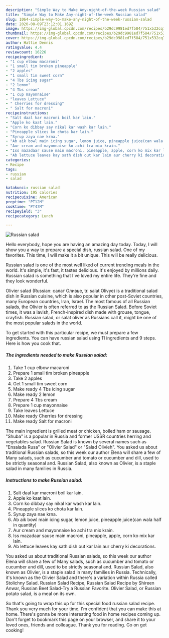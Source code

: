 ```yaml
---
description: "Simple Way to Make Any-night-of-the-week Russian salad"
title: "Simple Way to Make Any-night-of-the-week Russian salad"
slug: 1064-simple-way-to-make-any-night-of-the-week-russian-salad
date: 2020-08-09T23:12:01.169Z
image: https://img-global.cpcdn.com/recipes/b29dc9981ed7f584/751x532cq70/russian-salad-recipe-main-photo.jpg
thumbnail: https://img-global.cpcdn.com/recipes/b29dc9981ed7f584/751x532cq70/russian-salad-recipe-main-photo.jpg
cover: https://img-global.cpcdn.com/recipes/b29dc9981ed7f584/751x532cq70/russian-salad-recipe-main-photo.jpg
author: Hattie Dennis
ratingvalue: 4.4
reviewcount: 16226
recipeingredient:
- "1 cup elbow macaroni"
- "1 small tim broken pineapple"
- "2 apples"
- "1 small tim sweet corn"
- "4 Tbs icing sugar"
- "2 lemon"
- "4 Tbs cream"
- "1 cup mayonnaise"
- "leaves Lettuce"
- " Cherries for dressing"
- " Salt for macroni"
recipeinstructions:
- "Salt daal kar macroni boil kar lain."
- "Apple ko kaat lain."
- "Corn ko dibbay say nikal kar wash kar lain."
- "Pineapple slices ko chota kar lain."
- "Syrup zaya nae krna."
- "Ab aik bowl main icing sugar, lemon juice, pineapple juice(can wala half in quantity)"
- "Aur cream and mayonnaise ko achi tra mix krain."
- "Iss mazadaar sause main macroni, pineapple, apple, corn ko mix kar lain."
- "Ab lettuce leaves kay sath dish out kar lain aur cherry ki decorations."
categories:
- Recipe
tags:
- russian
- salad

katakunci: russian salad 
nutrition: 195 calories
recipecuisine: American
preptime: "PT12M"
cooktime: "PT47M"
recipeyield: "3"
recipecategory: Lunch

---
```



![Russian salad](https://img-global.cpcdn.com/recipes/b29dc9981ed7f584/751x532cq70/russian-salad-recipe-main-photo.jpg)

Hello everybody, hope you are having an amazing day today. Today, I will show you a way to prepare a special dish, russian salad. One of my favorites. This time, I will make it a bit unique. This will be really delicious.

Russian salad is one of the most well liked of current trending meals in the world. It's simple, it's fast, it tastes delicious. It's enjoyed by millions daily. Russian salad is something that I've loved my entire life. They're fine and they look wonderful.

Olivier salad (Russian: салат Оливье, tr. salat Olivye) is a traditional salad dish in Russian cuisine, which is also popular in other post-Soviet countries, many European countries, Iran, Israel. The most famous of all Russian salads, the Olivier is often referred to as the Russian Salad. Before Soviet times, it was a lavish, French-inspired dish made with grouse, tongue, crayfish. Russian salad, or salat oliver as Russians call it, might be one of the most popular salads in the world.


To get started with this particular recipe, we must prepare a few ingredients. You can have russian salad using 11 ingredients and 9 steps. Here is how you cook that.

<!--inarticleads1-->

##### The ingredients needed to make Russian salad:

1. Take 1 cup elbow macaroni
1. Prepare 1 small tim broken pineapple
1. Take 2 apples
1. Get 1 small tim sweet corn
1. Make ready 4 Tbs icing sugar
1. Make ready 2 lemon
1. Prepare 4 Tbs cream
1. Prepare 1 cup mayonnaise
1. Take leaves Lettuce
1. Make ready  Cherries for dressing
1. Make ready  Salt for macroni


The main ingredient is grilled meat or chicken, boiled ham or sausage. &#34;Shuba&#34; is a popular in Russia and former USSR countries herring and vegetables salad. Russian Salad is known by several names such as &#34;Ensalada Rusa&#34; or &#34;Olivier Salad&#34; or &#34;Salad Olivieh&#34;. You asked us about traditional Russian salads, so this week our author Elena will share a few of Many salads, such as cucumber and tomato or cucumber and dill, used to be strictly seasonal and. Russian Salad, also known as Olivier, is a staple salad in many families in Russia. 

<!--inarticleads2-->

##### Instructions to make Russian salad:

1. Salt daal kar macroni boil kar lain.
1. Apple ko kaat lain.
1. Corn ko dibbay say nikal kar wash kar lain.
1. Pineapple slices ko chota kar lain.
1. Syrup zaya nae krna.
1. Ab aik bowl main icing sugar, lemon juice, pineapple juice(can wala half in quantity)
1. Aur cream and mayonnaise ko achi tra mix krain.
1. Iss mazadaar sause main macroni, pineapple, apple, corn ko mix kar lain.
1. Ab lettuce leaves kay sath dish out kar lain aur cherry ki decorations.


You asked us about traditional Russian salads, so this week our author Elena will share a few of Many salads, such as cucumber and tomato or cucumber and dill, used to be strictly seasonal and. Russian Salad, also known as Olivier, is a staple salad in many families in Russia. Technically, it&#39;s known as the Olivier Salad and there&#39;s a variation within Russia called Stolichny Salad. Russian Salad Recipe, Russian Salad Recipe by Shireen Anwar, Russian Beet Salad-Try a Russian Favorite. Olivier Salad, or Russian potato salad, is a meal on its own. 

So that's going to wrap this up for this special food russian salad recipe. Thank you very much for your time. I'm confident that you can make this at home. There's gonna be more interesting food in home recipes coming up. Don't forget to bookmark this page on your browser, and share it to your loved ones, friends and colleague. Thank you for reading. Go on get cooking!
